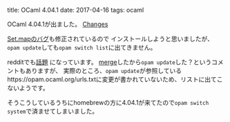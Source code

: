 title: OCaml 4.04.1
date: 2017-04-16
tags: ocaml


OCaml 4.04.1が出ました。
[Changes](https://caml.inria.fr/pub/distrib/ocaml-4.04/notes/Changes)


[Set.mapのバグ](https://github.com/ocaml/ocaml/pull/894)も修正されているので
インストールしようと思いましたが、`opam update`しても`opam switch list`に出てきません。


redditでも[話題](https://www.reddit.com/r/ocaml/comments/65bnx5/ocaml_4041_released_dedicated_to_the_memory_of/dg9bach/)
になっています。
[merge](https://github.com/ocaml/opam-repository/pull/8968)したから`opam update`した？というコメントもありますが、
実際のところ、`opam update`が参照しているhttps://opam.ocaml.org/urls.txtに変更が書かれていないため、リストに出てこないようです。


そうこうしているうちにhomebrewの方に4.04.1が来てたので`opam switch system`で済ませてしまいました。
